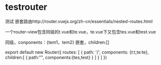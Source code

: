 # testrouter
测试 嵌套路由http://router.vuejs.org/zh-cn/essentials/nested-routes.html

一个router-view包含同级的t.vue和te.vue，te.vue下又包含tes.vue和test.vue

同级，conponents：{tem1，tem2}
嵌套，children:[]


export default new Router({
  routes: [
    {
      path: '/',
      components: {t:t,te:te},
      children:[
      	{
			path:"",
			components:{tes,test}
      	}
      ]
    }
  ]
})
